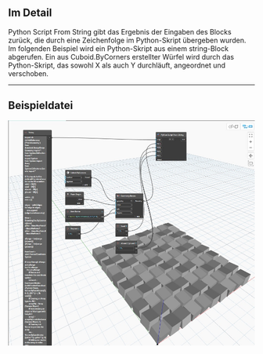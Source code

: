 ## Im Detail
Python Script From String gibt das Ergebnis der Eingaben des Blocks zurück, die durch eine Zeichenfolge im Python-Skript übergeben wurden. Im folgenden Beispiel wird ein Python-Skript aus einem string-Block abgerufen. Ein aus Cuboid.ByCorners erstellter Würfel wird durch das Python-Skript, das sowohl X als auch Y durchläuft, angeordnet und verschoben.
___
## Beispieldatei

![Python Script From String](./PythonNodeModels.PythonStringNode_img.jpg)

